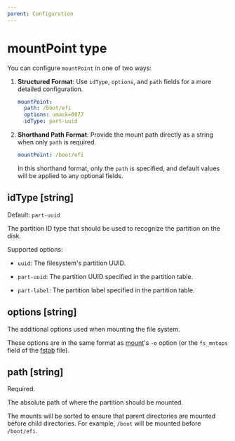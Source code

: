 ```yaml
---
parent: Configuration
---
```


# mountPoint type

You can configure `mountPoint` in one of two ways:

1. **Structured Format**: Use `idType`, `options`, and `path` fields for a more detailed configuration.

   ```yaml
   mountPoint:
     path: /boot/efi
     options: umask=0077
     idType: part-uuid
   ```

2. **Shorthand Path Format**: Provide the mount path directly as a string when only `path` is required.

   ```yaml
   mountPoint: /boot/efi
   ```

   In this shorthand format, only the `path` is specified, and default values will be applied to any optional fields.

## idType [string]

Default: `part-uuid`

The partition ID type that should be used to recognize the partition on the disk.

Supported options:

- `uuid`: The filesystem's partition UUID.

- `part-uuid`: The partition UUID specified in the partition table.

- `part-label`: The partition label specified in the partition table.

## options [string]

The additional options used when mounting the file system.

These options are in the same format as
[mount](https://man7.org/linux/man-pages/man8/mount.8.html)'s
`-o` option (or the `fs_mntops` field of the
[fstab](https://man7.org/linux/man-pages/man5/fstab.5.html) file).

## path [string]

Required.

The absolute path of where the partition should be mounted.

The mounts will be sorted to ensure that parent directories are mounted before child
directories.
For example, `/boot` will be mounted before `/boot/efi`.
